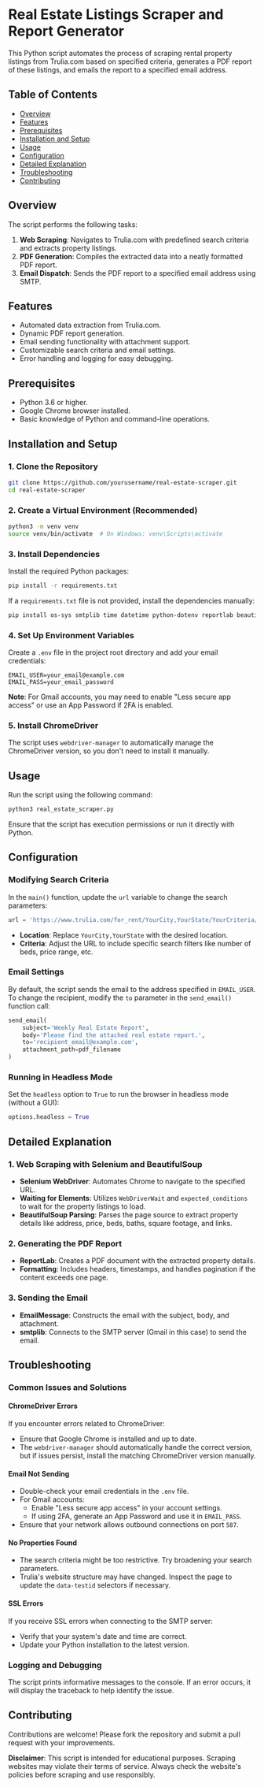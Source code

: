 # Real Estate Listings Scraper and Report Generator

This Python script automates the process of scraping rental property listings from Trulia.com based on specified criteria, generates a PDF report of these listings, and emails the report to a specified email address.

## Table of Contents

- [Overview](#overview)
- [Features](#features)
- [Prerequisites](#prerequisites)
- [Installation and Setup](#installation-and-setup)
- [Usage](#usage)
- [Configuration](#configuration)
- [Detailed Explanation](#detailed-explanation)
- [Troubleshooting](#troubleshooting)
- [Contributing](#contributing)


## Overview

The script performs the following tasks:

1. **Web Scraping**: Navigates to Trulia.com with predefined search criteria and extracts property listings.
2. **PDF Generation**: Compiles the extracted data into a neatly formatted PDF report.
3. **Email Dispatch**: Sends the PDF report to a specified email address using SMTP.

## Features

- Automated data extraction from Trulia.com.
- Dynamic PDF report generation.
- Email sending functionality with attachment support.
- Customizable search criteria and email settings.
- Error handling and logging for easy debugging.

## Prerequisites

- Python 3.6 or higher.
- Google Chrome browser installed.
- Basic knowledge of Python and command-line operations.

## Installation and Setup

### 1. Clone the Repository

```bash
git clone https://github.com/yourusername/real-estate-scraper.git
cd real-estate-scraper
```

### 2. Create a Virtual Environment (Recommended)

```bash
python3 -m venv venv
source venv/bin/activate  # On Windows: venv\Scripts\activate
```

### 3. Install Dependencies

Install the required Python packages:

```bash
pip install -r requirements.txt
```

If a `requirements.txt` file is not provided, install the dependencies manually:

```bash
pip install os-sys smtplib time datetime python-dotenv reportlab beautifulsoup4 selenium webdriver-manager
```

### 4. Set Up Environment Variables

Create a `.env` file in the project root directory and add your email credentials:

```env
EMAIL_USER=your_email@example.com
EMAIL_PASS=your_email_password
```

**Note**: For Gmail accounts, you may need to enable "Less secure app access" or use an App Password if 2FA is enabled.

### 5. Install ChromeDriver

The script uses `webdriver-manager` to automatically manage the ChromeDriver version, so you don't need to install it manually.

## Usage

Run the script using the following command:

```bash
python3 real_estate_scraper.py
```

Ensure that the script has execution permissions or run it directly with Python.

## Configuration

### Modifying Search Criteria

In the `main()` function, update the `url` variable to change the search parameters:

```python
url = 'https://www.trulia.com/for_rent/YourCity,YourState/YourCriteria/'
```

- **Location**: Replace `YourCity,YourState` with the desired location.
- **Criteria**: Adjust the URL to include specific search filters like number of beds, price range, etc.

### Email Settings

By default, the script sends the email to the address specified in `EMAIL_USER`. To change the recipient, modify the `to` parameter in the `send_email()` function call:

```python
send_email(
    subject='Weekly Real Estate Report',
    body='Please find the attached real estate report.',
    to='recipient_email@example.com',
    attachment_path=pdf_filename
)
```

### Running in Headless Mode

Set the `headless` option to `True` to run the browser in headless mode (without a GUI):

```python
options.headless = True
```

## Detailed Explanation

### 1. Web Scraping with Selenium and BeautifulSoup

- **Selenium WebDriver**: Automates Chrome to navigate to the specified URL.
- **Waiting for Elements**: Utilizes `WebDriverWait` and `expected_conditions` to wait for the property listings to load.
- **BeautifulSoup Parsing**: Parses the page source to extract property details like address, price, beds, baths, square footage, and links.

### 2. Generating the PDF Report

- **ReportLab**: Creates a PDF document with the extracted property details.
- **Formatting**: Includes headers, timestamps, and handles pagination if the content exceeds one page.

### 3. Sending the Email

- **EmailMessage**: Constructs the email with the subject, body, and attachment.
- **smtplib**: Connects to the SMTP server (Gmail in this case) to send the email.

## Troubleshooting

### Common Issues and Solutions

#### ChromeDriver Errors

If you encounter errors related to ChromeDriver:

- Ensure that Google Chrome is installed and up to date.
- The `webdriver-manager` should automatically handle the correct version, but if issues persist, install the matching ChromeDriver version manually.

#### Email Not Sending

- Double-check your email credentials in the `.env` file.
- For Gmail accounts:
  - Enable "Less secure app access" in your account settings.
  - If using 2FA, generate an App Password and use it in `EMAIL_PASS`.
- Ensure that your network allows outbound connections on port `587`.

#### No Properties Found

- The search criteria might be too restrictive. Try broadening your search parameters.
- Trulia's website structure may have changed. Inspect the page to update the `data-testid` selectors if necessary.

#### SSL Errors

If you receive SSL errors when connecting to the SMTP server:

- Verify that your system's date and time are correct.
- Update your Python installation to the latest version.

### Logging and Debugging

The script prints informative messages to the console. If an error occurs, it will display the traceback to help identify the issue.

## Contributing

Contributions are welcome! Please fork the repository and submit a pull request with your improvements.




**Disclaimer**: This script is intended for educational purposes. Scraping websites may violate their terms of service. Always check the website's policies before scraping and use responsibly.
